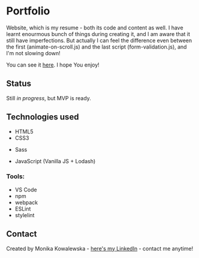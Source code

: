 # Portfolio

Website, which is my resume - both its code and content as well. I have learnt enourmous bunch of things during creating it, and I am aware that it still have imperfections. But actually I can feel the difference even between the first (animate-on-scroll.js) and the last script (form-validation.js), and I'm not slowing down!

You can see it [here](http://monikakowalewska.pl). I hope You enjoy!

## Status
Still _in progress_, but MVP is ready.

## Technologies used

- HTML5
- CSS3
* Sass
- JavaScript (Vanilla JS + Lodash)

### Tools:
- VS Code
- npm
- webpack
- ESLint
- stylelint

## Contact
Created by Monika Kowalewska - [here's my LinkedIn](http://www.linkedin.com/in/mon-kowalewska) - contact me anytime!


